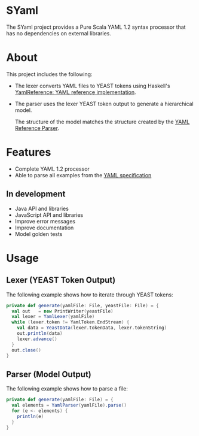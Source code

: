 # SYaml

The SYaml project provides a Pure Scala YAML 1.2 syntax processor that has no dependencies on external libraries.

# About

This project includes the following: 

- The lexer converts YAML files to YEAST tokens using Haskell's [YamlReference: YAML reference implementation](https://hackage.haskell.org/package/YamlReference).

- The parser uses the lexer YEAST token output to generate a hierarchical model.

  The structure of the model matches the structure created by the [YAML Reference Parser](http://ben-kiki.org/ypaste/).

# Features

- Complete YAML 1.2 processor
- Able to parse all examples from the [YAML specification](http://www.yaml.org/spec/1.2/spec.html)

## In development

- Java API and libraries
- JavaScript API and libraries
- Improve error messages
- Improve documentation
- Model golden tests

# Usage

## Lexer (YEAST Token Output)

The following example shows how to iterate through YEAST tokens:

```scala
private def generate(yamlFile: File, yeastFile: File) = {
  val out   = new PrintWriter(yeastFile)
  val lexer = YamlLexer(yamlFile)
  while (lexer.token != YamlToken.EndStream) {
    val data = YeastData(lexer.tokenData, lexer.tokenString)
    out.println(data)
    lexer.advance()
  }
  out.close()
}
```

## Parser (Model Output)

The following example shows how to parse a file:

```scala
private def generate(yamlFile: File) = {
  val elements = YamlParser(yamlFile).parse()
  for (e <- elements) {
    println(e)
  }
}
```
